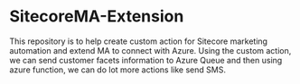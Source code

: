 # SitecoreMA-Extension
This repository is to help create custom action for Sitecore marketing automation and extend MA to connect with Azure. Using the custom action, we can send customer facets information to Azure Queue and then using azure function, we can do lot more actions like send SMS.
